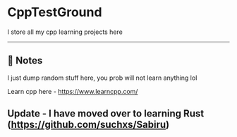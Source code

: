 # CppTestGround
I store all my cpp learning projects here


---
## 📌 Notes
I just dump random stuff here, you prob will not learn anything lol



Learn cpp here - https://www.learncpp.com/


## Update - I have moved over to learning Rust (https://github.com/suchxs/Sabiru)
